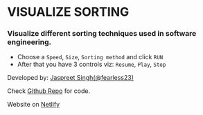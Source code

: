 # VISUALIZE SORTING

### Visualize different sorting techniques used in software engineering.

- Choose a `Speed`, `Size`, `Sorting method` and click `RUN`
- After that you have 3 controls viz: `Resume`, `Play`, `Stop`

Developed by: [Jaspreet Singh(@fearless23)](https://github.com/fearless23)

Check [Github Repo](https://github.com/fearless23/Visualize_Sorting_Methods) for code.

Website on [Netlify](https://visualizesorting.netlify.com/)
